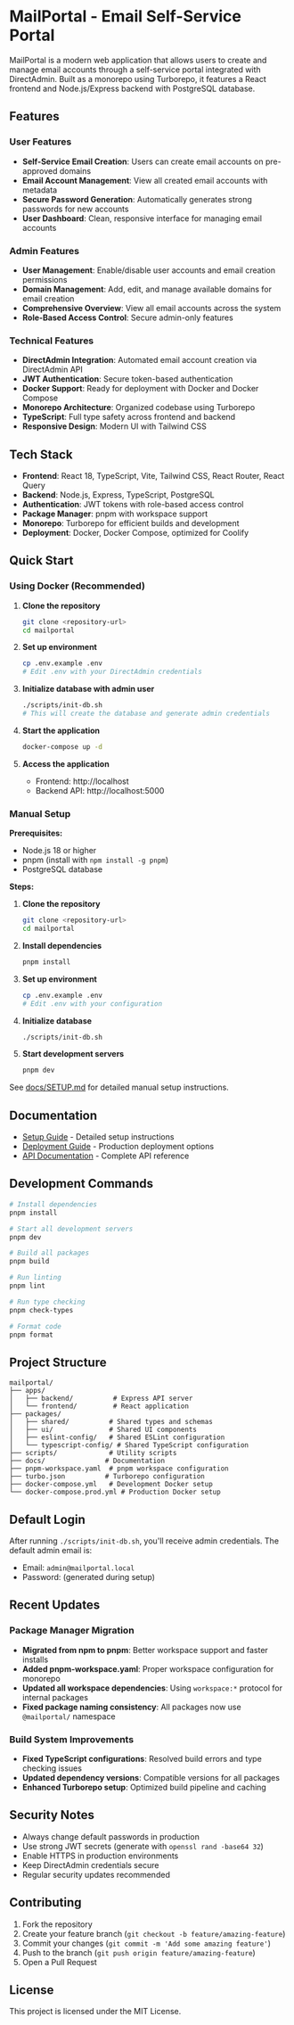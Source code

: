 # MailPortal - Email Self-Service Portal

MailPortal is a modern web application that allows users to create and manage email accounts through a self-service portal integrated with DirectAdmin. Built as a monorepo using Turborepo, it features a React frontend and Node.js/Express backend with PostgreSQL database.

## Features

### User Features
- **Self-Service Email Creation**: Users can create email accounts on pre-approved domains
- **Email Account Management**: View all created email accounts with metadata
- **Secure Password Generation**: Automatically generates strong passwords for new accounts
- **User Dashboard**: Clean, responsive interface for managing email accounts

### Admin Features
- **User Management**: Enable/disable user accounts and email creation permissions
- **Domain Management**: Add, edit, and manage available domains for email creation
- **Comprehensive Overview**: View all email accounts across the system
- **Role-Based Access Control**: Secure admin-only features

### Technical Features
- **DirectAdmin Integration**: Automated email account creation via DirectAdmin API
- **JWT Authentication**: Secure token-based authentication
- **Docker Support**: Ready for deployment with Docker and Docker Compose
- **Monorepo Architecture**: Organized codebase using Turborepo
- **TypeScript**: Full type safety across frontend and backend
- **Responsive Design**: Modern UI with Tailwind CSS

## Tech Stack

- **Frontend**: React 18, TypeScript, Vite, Tailwind CSS, React Router, React Query
- **Backend**: Node.js, Express, TypeScript, PostgreSQL
- **Authentication**: JWT tokens with role-based access control
- **Package Manager**: pnpm with workspace support
- **Monorepo**: Turborepo for efficient builds and development
- **Deployment**: Docker, Docker Compose, optimized for Coolify

## Quick Start

### Using Docker (Recommended)

1. **Clone the repository**
   ```bash
   git clone <repository-url>
   cd mailportal
   ```

2. **Set up environment**
   ```bash
   cp .env.example .env
   # Edit .env with your DirectAdmin credentials
   ```

3. **Initialize database with admin user**
   ```bash
   ./scripts/init-db.sh
   # This will create the database and generate admin credentials
   ```

4. **Start the application**
   ```bash
   docker-compose up -d
   ```

5. **Access the application**
   - Frontend: http://localhost
   - Backend API: http://localhost:5000

### Manual Setup

**Prerequisites:**
- Node.js 18 or higher
- pnpm (install with `npm install -g pnpm`)
- PostgreSQL database

**Steps:**

1. **Clone the repository**
   ```bash
   git clone <repository-url>
   cd mailportal
   ```

2. **Install dependencies**
   ```bash
   pnpm install
   ```

3. **Set up environment**
   ```bash
   cp .env.example .env
   # Edit .env with your configuration
   ```

4. **Initialize database**
   ```bash
   ./scripts/init-db.sh
   ```

5. **Start development servers**
   ```bash
   pnpm dev
   ```

See [docs/SETUP.md](docs/SETUP.md) for detailed manual setup instructions.

## Documentation

- [Setup Guide](docs/SETUP.md) - Detailed setup instructions
- [Deployment Guide](docs/DEPLOYMENT.md) - Production deployment options
- [API Documentation](docs/API.md) - Complete API reference

## Development Commands

```bash
# Install dependencies
pnpm install

# Start all development servers
pnpm dev

# Build all packages
pnpm build

# Run linting
pnpm lint

# Run type checking
pnpm check-types

# Format code
pnpm format
```

## Project Structure

```
mailportal/
├── apps/
│   ├── backend/          # Express API server
│   └── frontend/         # React application
├── packages/
│   ├── shared/          # Shared types and schemas
│   ├── ui/              # Shared UI components
│   ├── eslint-config/   # Shared ESLint configuration
│   └── typescript-config/ # Shared TypeScript configuration
├── scripts/             # Utility scripts
├── docs/               # Documentation
├── pnpm-workspace.yaml  # pnpm workspace configuration
├── turbo.json          # Turborepo configuration
├── docker-compose.yml   # Development Docker setup
└── docker-compose.prod.yml # Production Docker setup
```

## Default Login

After running `./scripts/init-db.sh`, you'll receive admin credentials. The default admin email is:
- Email: `admin@mailportal.local`
- Password: (generated during setup)

## Recent Updates

### Package Manager Migration
- **Migrated from npm to pnpm**: Better workspace support and faster installs
- **Added pnpm-workspace.yaml**: Proper workspace configuration for monorepo
- **Updated all workspace dependencies**: Using `workspace:*` protocol for internal packages
- **Fixed package naming consistency**: All packages now use `@mailportal/` namespace

### Build System Improvements
- **Fixed TypeScript configurations**: Resolved build errors and type checking issues
- **Updated dependency versions**: Compatible versions for all packages
- **Enhanced Turborepo setup**: Optimized build pipeline and caching

## Security Notes

- Always change default passwords in production
- Use strong JWT secrets (generate with `openssl rand -base64 32`)
- Enable HTTPS in production environments
- Keep DirectAdmin credentials secure
- Regular security updates recommended

## Contributing

1. Fork the repository
2. Create your feature branch (`git checkout -b feature/amazing-feature`)
3. Commit your changes (`git commit -m 'Add some amazing feature'`)
4. Push to the branch (`git push origin feature/amazing-feature`)
5. Open a Pull Request

## License

This project is licensed under the MIT License.